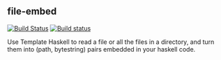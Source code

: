 ## file-embed

[![Build Status](https://travis-ci.org/snoyberg/file-embed.svg?branch=master)](https://travis-ci.org/snoyberg/file-embed)
[![Build status](https://ci.appveyor.com/api/projects/status/vlgo8uudpt374uoy/branch/master?svg=true)](https://ci.appveyor.com/project/snoyberg/file-embed/branch/master)


Use Template Haskell to read a file or all the files in a directory, and turn
them into (path, bytestring) pairs embedded in your haskell code.
